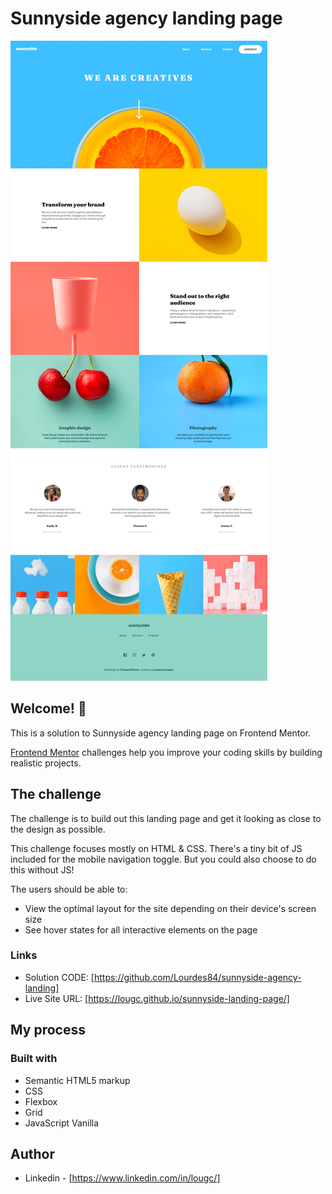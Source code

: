 # Sunnyside agency landing page

![Design preview for the Sunnyside agency landing page coding challenge](./design/capture.jpeg)

## Welcome! 👋

This is a solution to Sunnyside agency landing page on Frontend Mentor.

[Frontend Mentor](https://www.frontendmentor.io) challenges help you improve your coding skills by building realistic projects.

## The challenge

The challenge is to build out this landing page and get it looking as close to the design as possible.

This challenge focuses mostly on HTML & CSS. There's a tiny bit of JS included for the mobile navigation toggle. But you could also choose to do this without JS!

The users should be able to:

- View the optimal layout for the site depending on their device's screen size
- See hover states for all interactive elements on the page

### Links

- Solution CODE: [https://github.com/Lourdes84/sunnyside-agency-landing]
- Live Site URL: [https://lougc.github.io/sunnyside-landing-page/]

## My process

### Built with

- Semantic HTML5 markup
- CSS 
- Flexbox
- Grid
- JavaScript Vanilla

## Author

- Linkedin - [https://www.linkedin.com/in/lougc/]
